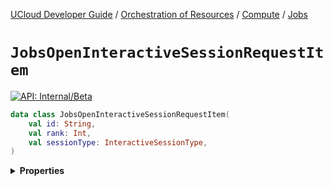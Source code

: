 [UCloud Developer Guide](/docs/developer-guide/README.md) / [Orchestration of Resources](/docs/developer-guide/orchestration/README.md) / [Compute](/docs/developer-guide/orchestration/compute/README.md) / [Jobs](/docs/developer-guide/orchestration/compute/jobs.md)

# `JobsOpenInteractiveSessionRequestItem`


[![API: Internal/Beta](https://img.shields.io/static/v1?label=API&message=Internal/Beta&color=red&style=flat-square)](/docs/developer-guide/core/api-conventions.md)



```kotlin
data class JobsOpenInteractiveSessionRequestItem(
    val id: String,
    val rank: Int,
    val sessionType: InteractiveSessionType,
)
```

<details>
<summary>
<b>Properties</b>
</summary>

<details>
<summary>
<code>id</code>: <code><code><a href='https://kotlinlang.org/api/latest/jvm/stdlib/kotlin/-string/'>String</a></code></code>
</summary>





</details>

<details>
<summary>
<code>rank</code>: <code><code><a href='https://kotlinlang.org/api/latest/jvm/stdlib/kotlin/-int/'>Int</a></code></code>
</summary>





</details>

<details>
<summary>
<code>sessionType</code>: <code><code><a href='#interactivesessiontype'>InteractiveSessionType</a></code></code>
</summary>





</details>



</details>


